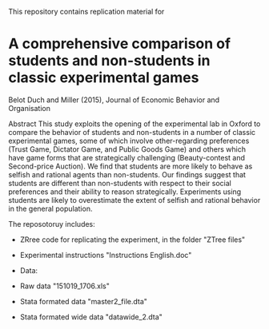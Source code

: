 This repository contains replication material for

# A comprehensive comparison of students and non-students in classic experimental games
 Belot Duch and Miller (2015), Journal of Economic Behavior and Organisation


Abstract
This study exploits the opening of the experimental lab in Oxford to compare the behavior of students and non-students in a number of classic experimental games, some of which involve other-regarding preferences (Trust Game, Dictator Game, and Public Goods Game) and others which have game forms that are strategically challenging (Beauty-contest and Second-price Auction). We find that students are more likely to behave as selfish and rational agents than non-students. Our findings suggest that students are different than non-students with respect to their social preferences and their ability to reason strategically. Experiments using students are likely to overestimate the extent of selfish and rational behavior in the general population.

The reposotoruy includes:

 - ZRree code for replicating the experiment, in the folder "ZTree files"
 - Experimental instructions "Instructions English.doc"
 
  - Data:
  - Raw data  "151019_1706.xls"	
  - Stata formated data "master2_file.dta"
  - Stata formated wide data "datawide_2.dta" 

